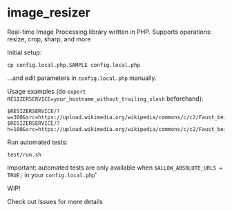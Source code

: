 # image_resizer
Real-time Image Processing library written in PHP. Supports operations: resize, crop, sharp, and more

Initial setup:
```
cp config.local.php.SAMPLE config.local.php
```
…and edit parameters in `config.local.php` manually.

Usage examples (do `export RESIZERSERVICE=your_hostname_without_trailing_slash` beforehand):
```
$RESIZERSERVICE/?w=300&src=https://upload.wikimedia.org/wikipedia/commons/c/c2/Faust_bei_der_Arbeit.JPG
$RESIZERSERVICE/?h=100&src=https://upload.wikimedia.org/wikipedia/commons/c/c2/Faust_bei_der_Arbeit.JPG
```

Run automated tests:
```
test/run.sh
```
Important: automated tests are only available when `$ALLOW_ABSOLUTE_URLS = TRUE;` in your `config.local.php`'

WIP!

Check out Issues for more details
